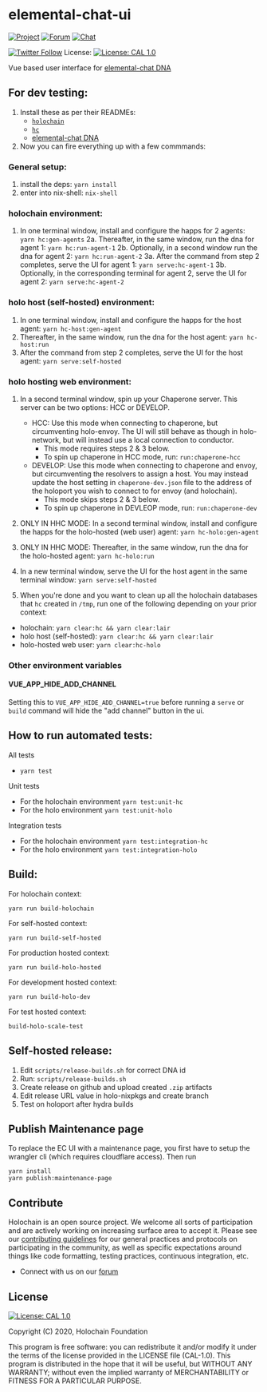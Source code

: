 # elemental-chat-ui

[![Project](https://img.shields.io/badge/project-holochain-blue.svg?style=flat-square)](http://holochain.org/)
[![Forum](https://img.shields.io/badge/chat-forum%2eholochain%2enet-blue.svg?style=flat-square)](https://forum.holochain.org)
[![Chat](https://img.shields.io/badge/chat-chat%2eholochain%2enet-blue.svg?style=flat-square)](https://chat.holochain.org)

[![Twitter Follow](https://img.shields.io/twitter/follow/holochain.svg?style=social&label=Follow)](https://twitter.com/holochain)
License: [![License: CAL 1.0](https://img.shields.io/badge/License-CAL%201.0-blue.svg)](https://github.com/holochain/cryptographic-autonomy-license)

Vue based user interface for [elemental-chat DNA](https://github.com/holochain/elemental-chat)

## For dev testing:
 
1. Install these as per their READMEs:
   - [`holochain`](https://github.com/holochain/holochain)
   - [`hc`](https://github.com/holochain/holochain/tree/develop/crates/hc)
   - [elemental-chat DNA](https://github.com/holochain/elemental-chat)
2. Now you can fire everything up with a few commmands:

### General setup:
   1. install the deps: `yarn install`
   2. enter into nix-shell: `nix-shell`
### holochain environment:
   1. In one terminal window, install and configure the happs for 2 agents: `yarn hc:gen-agents`
   2a. Thereafter, in the same window, run the dna for agent 1: `yarn hc:run-agent-1`
      2b. Optionally, in a second window run the dna for agent 2: `yarn hc:run-agent-2`
   3a. After the command from step 2 completes, serve the UI for agent 1: `yarn serve:hc-agent-1`
      3b. Optionally, in the corresponding terminal for agent 2, serve the UI for agent 2: `yarn serve:hc-agent-2`
### holo host (self-hosted) environment:
   1. In one terminal window, install and configure the happs for the host agent: `yarn hc-host:gen-agent`
   2. Thereafter, in the same window, run the dna for the host agent: `yarn hc-host:run`
   3. After the command from step 2 completes, serve the UI for the host agent: `yarn serve:self-hosted`
### holo hosting web environment:
   1. In a second terminal window, spin up your Chaperone server.  This server can be two options: HCC or DEVELOP.
       - HCC: Use this mode when connecting to chaperone, but circumventing holo-envoy. The UI will still behave as though in holo-network, but will instead use a local connection to conductor. 
            - This mode requires steps 2 & 3 below. 
            - To spin up chaperone in HCC mode, run: `run:chaperone-hcc`
       - DEVELOP: Use this mode when connecting to chaperone and envoy, but circumventing the resolvers to assign a host.  You may instead update the host setting in `chaperone-dev.json` file to the address of the holoport you wish to connect to for envoy (and holochain). 
            - This mode skips steps 2 & 3 below. 
            - To spin up chaperone in DEVLEOP mode, run: `run:chaperone-dev` 
   2. ONLY IN HHC MODE: In a second terminal window, install and configure the happs for the holo-hosted (web user) agent: `yarn hc-holo:gen-agent`
   3. ONLY IN HHC MODE: Thereafter, in the same window, run the dna for the holo-hosted agent: `yarn hc-holo:run`
   4. In a new terminal window, serve the UI for the host agent in the same terminal window: `yarn serve:self-hosted`

3. When you're done and you want to clean up all the holochain databases that `hc` created in `/tmp`, run one of the following depending on your prior context:
  - holochain: `yarn clear:hc && yarn clear:lair`
  - holo host (self-hosted): `yarn clear:hc && yarn clear:lair`
  - holo-hosted web user: `yarn clear:hc-holo`

### Other environment variables
#### VUE_APP_HIDE_ADD_CHANNEL
Setting this to `VUE_APP_HIDE_ADD_CHANNEL=true` before running a `serve` or `build` command will hide the "add channel" button in the ui.

## How to run automated tests:
All tests
- `yarn test`

Unit tests
- For the holochain environment `yarn test:unit-hc`
- For the holo environment `yarn test:unit-holo`

Integration tests
- For the holochain environment `yarn test:integration-hc`
- For the holo environment `yarn test:integration-holo`


## Build:

For holochain context:

```shell
yarn run build-holochain
```

For self-hosted context:

```shell
yarn run build-self-hosted
```

For production hosted context:

```shell
yarn run build-holo-hosted
```

For development hosted context:

```shell
yarn run build-holo-dev
```

For test hosted context:

```shell
build-holo-scale-test
```

## Self-hosted release:
1. Edit `scripts/release-builds.sh` for correct DNA id
1. Run: `scripts/release-builds.sh`
1. Create release on github and upload created `.zip` artifacts
1. Edit release URL value in holo-nixpkgs and create branch
1. Test on holoport after hydra builds

## Publish Maintenance page
To replace the EC UI with a maintenance page, you first have to setup the wrangler cli (which requires cloudflare access). Then run
```
yarn install
yarn publish:maintenance-page
```

## Contribute

Holochain is an open source project. We welcome all sorts of participation and are actively working on increasing surface area to accept it. Please see our [contributing guidelines](/CONTRIBUTING.md) for our general practices and protocols on participating in the community, as well as specific expectations around things like code formatting, testing practices, continuous integration, etc.

- Connect with us on our [forum](https://forum.holochain.org)

## License

[![License: CAL 1.0](https://img.shields.io/badge/License-CAL%201.0-blue.svg)](https://github.com/holochain/cryptographic-autonomy-license)

Copyright (C) 2020, Holochain Foundation

This program is free software: you can redistribute it and/or modify it under the terms of the license
provided in the LICENSE file (CAL-1.0). This program is distributed in the hope that it will be useful,
but WITHOUT ANY WARRANTY; without even the implied warranty of MERCHANTABILITY or FITNESS FOR A PARTICULAR
PURPOSE.
